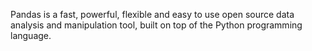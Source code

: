 Pandas is a fast, powerful, flexible and easy to use open source data analysis and manipulation tool, built on top of the Python programming language.
